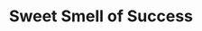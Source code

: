 ---
title: "Sweet Smell of Success"
year: 1957
rating: 4
stars: "★★★★"
rewatched: false
permalink: "sweet-smell-of-success"
watched_on: 2020-05-23
---